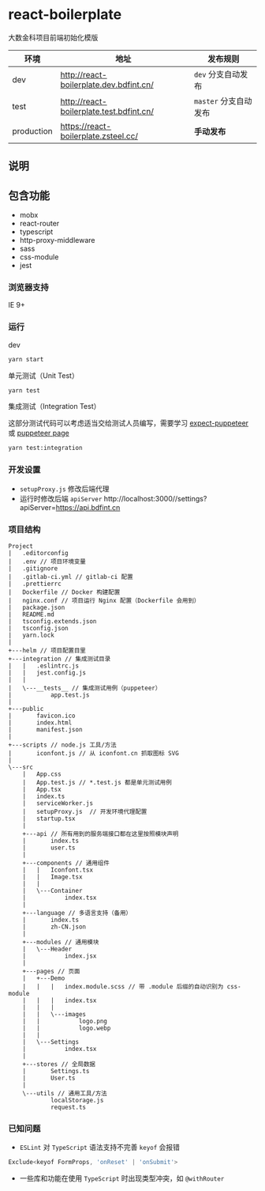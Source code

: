 # react-boilerplate

大数金科项目前端初始化模版

| 环境       | 地址                                     | 发布规则              |
| ---------- | ---------------------------------------- | --------------------- |
| dev        | http://react-boilerplate.dev.bdfint.cn/  | `dev` 分支自动发布    |
| test       | http://react-boilerplate.test.bdfint.cn/ | `master` 分支自动发布 |
| production | https://react-boilerplate.zsteel.cc/     | **手动发布**          |

## 说明

## 包含功能

- mobx
- react-router
- typescript
- http-proxy-middleware
- sass
- css-module
- jest

### 浏览器支持

IE 9+

### 运行

dev

```sh
yarn start
```

单元测试（Unit Test）

```sh
yarn test
```

集成测试（Integration Test）

这部分测试代码可以考虑适当交给测试人员编写，需要学习
[expect-puppeteer](https://github.com/smooth-code/jest-puppeteer/blob/master/packages/expect-puppeteer/README.md#api)
或
[puppeteer page](https://pptr.dev/#?product=Puppeteer&version=master&show=api-class-page)

```sh
yarn test:integration
```

### 开发设置

* `setupProxy.js` 修改后端代理
* 运行时修改后端 `apiServer` http://localhost:3000//settings?apiServer=https://api.bdfint.cn

### 项目结构

```
Project
|   .editorconfig
|   .env // 项目环境变量
|   .gitignore
|   .gitlab-ci.yml // gitlab-ci 配置
|   .prettierrc
|   Dockerfile // Docker 构建配置
|   nginx.conf // 项目运行 Nginx 配置（Dockerfile 会用到）
|   package.json
|   README.md
|   tsconfig.extends.json
|   tsconfig.json
|   yarn.lock
|
+---helm // 项目配置目里
+---integration // 集成测试目录
|   |   .eslintrc.js
|   |   jest.config.js
|   |
|   \---__tests__ // 集成测试用例（puppeteer）
|           app.test.js
|
+---public
|       favicon.ico
|       index.html
|       manifest.json
|
+---scripts // node.js 工具/方法
|       iconfont.js // 从 iconfont.cn 抓取图标 SVG
|
\---src
    |   App.css
    |   App.test.js // *.test.js 都是单元测试用例
    |   App.tsx
    |   index.ts
    |   serviceWorker.js
    |   setupProxy.js  // 开发环境代理配置
    |   startup.tsx
    |
    +---api // 所有用到的服务端接口都在这里按照模块声明
    |       index.ts
    |       user.ts
    |
    +---components // 通用组件
    |   |   Iconfont.tsx
    |   |   Image.tsx
    |   |
    |   \---Container
    |           index.tsx
    |
    +---language // 多语言支持（备用）
    |       index.ts
    |       zh-CN.json
    |
    +---modules // 通用模块
    |   \---Header
    |           index.jsx
    |
    +---pages // 页面
    |   +---Demo
    |   |   |   index.module.scss // 带 .module 后缀的自动识别为 css-module
    |   |   |   index.tsx
    |   |   |
    |   |   \---images
    |   |           logo.png
    |   |           logo.webp
    |   |
    |   \---Settings
    |           index.tsx
    |
    +---stores // 全局数据
    |       Settings.ts
    |       User.ts
    |
    \---utils // 通用工具/方法
            localStorage.js
            request.ts
```

### 已知问题

* `ESLint` 对 `TypeScript` 语法支持不完善 `keyof` 会报错

```js
Exclude<keyof FormProps, 'onReset' | 'onSubmit'>
```

* 一些库和功能在使用 `TypeScript` 时出现类型冲突，如 `@withRouter`
